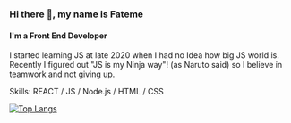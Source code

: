 ### Hi there 👋, my name is Fateme
#### I'm  a Front End Developer


 I started learning JS at late 2020 when I had no Idea how big JS world is.
 Recently I figured out "JS is my Ninja way"! (as Naruto said) so I believe in teamwork and not giving up.

Skills: REACT / JS / Node.js / HTML / CSS





[![Top Langs](https://github-readme-stats.vercel.app/api/top-langs/?username=fatemeKholousi)](https://github.com/anuraghazra/github-readme-stats)

